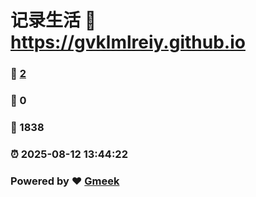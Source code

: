 # 记录生活 :link: https://gvklmlreiy.github.io 
### :page_facing_up: [2](https://gvklmlreiy.github.io/tag.html) 
### :speech_balloon: 0 
### :hibiscus: 1838 
### :alarm_clock: 2025-08-12 13:44:22 
### Powered by :heart: [Gmeek](https://github.com/Meekdai/Gmeek)
